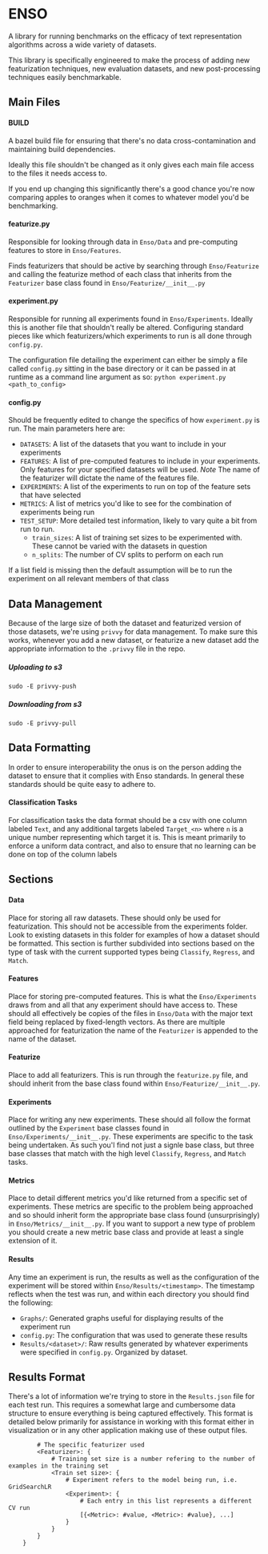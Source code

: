 # ENSO #
A library for running benchmarks on the efficacy of text representation algorithms across a wide variety of datasets.

This library is specifically engineered to make the process of adding new featurization techniques, new evaluation
datasets, and new post-processing techniques easily benchmarkable.

## Main Files ##
#### BUILD ####
A bazel build file for ensuring that there's no data cross-contamination and maintaining build dependencies.

Ideally this file shouldn't be changed as it only gives each main file access to the files it needs access to.

If you end up changing this significantly there's a good chance you're now comparing apples to oranges when it comes
to whatever model you'd be benchmarking.
#### featurize.py ####
Responsible for looking through data in `Enso/Data` and pre-computing features to store in `Enso/Features`.

Finds featurizers that should be active by searching through `Enso/Featurize` and calling the featurize method of
each class that inherits from the `Featurizer` base class found in `Enso/Featurize/__init__.py`
#### experiment.py ####
Responsible for running all experiments found in `Enso/Experiments`. Ideally this is another file that shouldn't really be
altered. Configuring standard pieces like which featurizers/which experiments to run is all done through `config.py`.

The configuration file detailing the experiment can either be simply a file called `config.py` sitting in the base directory
or it can be passed in at runtime as a command line argument as so: `python experiment.py <path_to_config>`
#### config.py ####
Should be frequently edited to change the specifics of how `experiment.py` is run. The main parameters here are:
 - `DATASETS`: A list of the datasets that you want to include in your experiments
 - `FEATURES`: A list of pre-computed features to include in your experiments. Only features for your specified datasets will be used.
 *Note* The name of the featurizer will dictate the name of the features file.
 - `EXPERIMENTS`: A list of the experiments to run on top of the feature sets that have selected
 - `METRICS`: A list of metrics you'd like to see for the combination of experiments being run
 - `TEST_SETUP`: More detailed test information, likely to vary quite a bit from run to run.
   - `train_sizes`: A list of training set sizes to be experimented with. These cannot be varied with the datasets in question
   - `n_splits`: The number of CV splits to perform on each run

If a list field is missing then the default assumption will be to run the experiment on all relevant members of that class

## Data Management ##
Because of the large size of both the dataset and featurized version of those datasets, we're using `privvy` for
data management. To make sure this works, whenever you add a new dataset, or featurize a new dataset add the appropriate
information to the `.privvy` file in the repo.

##### Uploading to s3 #####
`sudo -E privvy-push`

##### Downloading from s3 #####
`sudo -E privvy-pull`

## Data Formatting ##
In order to ensure interoperability the onus is on the person adding the dataset to ensure that it complies with Enso
standards. In general these standards should be quite easy to adhere to.
#### Classification Tasks ####
For classification tasks the data format should be a csv with one column labeled `Text`, and any additional targets
labeled `Target_<n>` where `n` is a unique number representing which target it is. This is meant primarily to enforce
a uniform data contract, and also to ensure that no learning can be done on top of the column labels

## Sections ##
#### Data ####
Place for storing all raw datasets. These should only be used for featurization. This should not be accessible from the
experiments folder. Look to existing datasets in this folder for examples of how a dataset should be formatted. This
section is further subdivided into sections based on the type of task with the current supported types being `Classify`,
`Regress`, and `Match`.
#### Features ####
Place for storing pre-computed features. This is what the `Enso/Experiments` draws from and all that any experiment should
have access to. These should all effectively be copies of the files in `Enso/Data` with the major text field being replaced
by fixed-length vectors. As there are multiple approached for featurization the name of the `Featurizer` is appended to
the name of the dataset.
#### Featurize ####
Place to add all featurizers. This is run through the `featurize.py` file, and should inherit
from the base class found within `Enso/Featurize/__init__.py`.
#### Experiments ####
Place for writing any new experiments. These should all follow the format outlined by the `Experiment` base classes found
in `Enso/Experiments/__init__.py`. These experiments are specific to the task being undertaken. As such you'l find not just
a signle base class, but three base classes that match with the high level `Classify`, `Regress`, and `Match` tasks.
#### Metrics ####
Place to detail different metrics you'd like returned from a specific set of experiments. These metrics are specific to
the problem being approached and so should inherit form the appropriate base class found (unsurprisingly) in
`Enso/Metrics/__init__.py`. If you want to support a new type of problem you should create a new metric base class and
provide at least a single extension of it.
#### Results ####
Any time an experiment is run, the results as well as the configuration of the experiment will be stored within `Enso/Results/<timestamp>`.
The timestamp reflects when the test was run, and within each directory you should find the following:
 - `Graphs/`: Generated graphs useful for displaying results of the experiment run
 - `config.py`: The configuration that was used to generate these results
 - `Results/<dataset>/`: Raw results generated by whatever experiments were specified in `config.py`. Organized by dataset.

## Results Format ##
There's a lot of information we're trying to store in the `Results.json` file for each test run. This requires a somewhat
large and cumbersome data structure to ensure everything is being captured effectively. This format is detailed below
primarily for assistance in working with this format either in visualization or in any other application making use
of these output files.
```{<Dataset>:
        # The specific featurizer used
        <Featurizer>: {
            # Training set size is a number refering to the number of examples in the training set
            <Train set size>: {
                # Experiment refers to the model being run, i.e. GridSearchLR
                <Experiment>: {
                    # Each entry in this list represents a different CV run
                    [{<Metric>: #value, <Metric>: #value}, ...]
                }
            }
        }
    }
```
